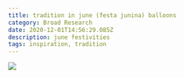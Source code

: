 ```yaml
---
title: tradition in june (festa junina) balloons
category: Broad Research
date: 2020-12-01T14:56:29.085Z
description: june festivities
tags: inspiration, tradition
---
```

![](/img/screen-shot-2020-12-01-at-15.56.24.png)